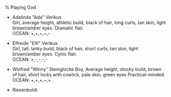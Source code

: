 % Playing God
<!-- CATEGORY -->
<!-- CATEGORY stories -->

* Adalinda "Ada" Verikus  
  Girl, average height, athletic build, black of hair, long curls, tan skin, light brown/amber eyes. 
  Dramatic flair.  
  OCEAN: +,+,\~,\~,-

* Elfreide "Elfi" Verikus  
  Girl, tall, lanky build, black of hair, short curls, tan skin, light brown/amber eyes.
  Cynic flair.  
  OCEAN: +,-,-,-,-

* Winfred "Winny" Steinglocke
  Boy, Average height, stocky build, brown of hair, short locks with cowlick, pale skin, green eyes
  Practical-minded.  
  OCEAN: +,+,+,\~,+

* Riesenboldt
